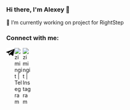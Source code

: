 ### Hi there, I'm Alexey 👋

🔭 I’m currently working on project for RightStep

### Connect with me:

[<img align="left" alt="zimingit | Telegram" width="22px" src="https://github.com/zimingit/zimingit/blob/main/icons/telegram.svg?raw=true" />][telegram]
[<img align="left" alt="zimingit | Telegram" width="22px" src="https://cdn.jsdelivr.net/npm/simple-icons@3.13.0/icons/skype.svg" />][skype]
[<img align="left" alt="zimingit | Instagram" width="22px" src="https://cdn.jsdelivr.net/npm/simple-icons@v3/icons/instagram.svg" />][instagram]


<!-- ### Languages and Tools: -->



[instagram]: https://www.instagram.com/pyksik
[skype]: https://join.skype.com/invite/eeMSCYFnQhlL
[telegram]: https://t.me/martinvc
